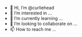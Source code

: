 - 👋 Hi, I’m @curliehead
- 👀 I’m interested in ...
- 🌱 I’m currently learning ...
- 💞️ I’m looking to collaborate on ...
- 📫 How to reach me ...

<!---
curliehead/curliehead is a ✨ special ✨ repository because its `README.md` (this file) appears on your GitHub profile.
You can click the Preview link to take a look at your changes.
--->
